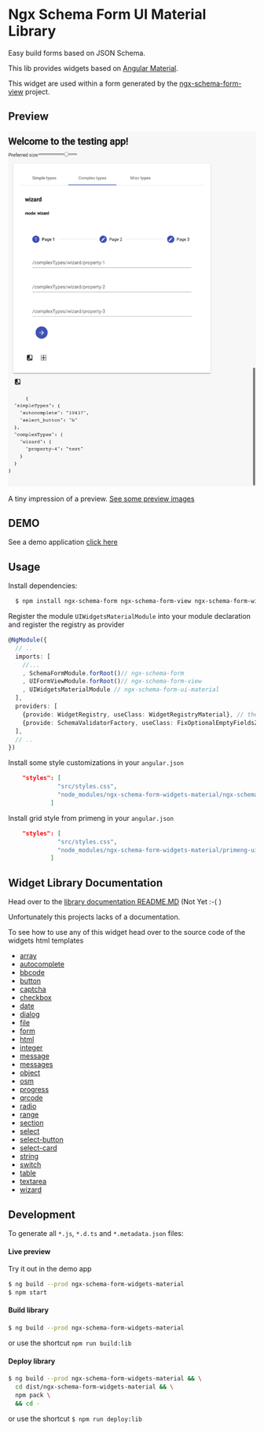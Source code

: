 # Ngx Schema Form UI Material Library

Easy build forms based on JSON Schema.

This lib provides widgets based on [Angular Material](https://material.angular.io/).

This widget are used within a form generated by the [ngx-schema-form-view](https://github.com/daniele-pecora/ngx-schema-form-view) project.


## Preview

![Preview](./_preview/stepper.png)

A tiny impression of a preview.
[See some preview images](./_preview/README.MD)


## DEMO

See a demo application [click here](https://ngx-schema-form-material.web.app/)

## Usage

Install dependencies: 
```bash
  $ npm install ngx-schema-form ngx-schema-form-view ngx-schema-form-widgets-material --save
```

Register the module `UIWidgetsMaterialModule` into your module declaration
and register the registry as provider

```typescript
@NgModule({
  // ..
  imports: [
    //... 
    , SchemaFormModule.forRoot()// ngx-schema-form
    , UIFormViewModule.forRoot()// ngx-schema-form-view
    , UIWidgetsMaterialModule // ngx-schema-form-ui-material
  ],
  providers: [
    {provide: WidgetRegistry, useClass: WidgetRegistryMaterial}, // the ui widget registry
    {provide: SchemaValidatorFactory, useClass: FixOptionalEmptyFieldsZSchemaValidatorFactory} // enhanced validator
  ],
  // ..
})

```




Install some style customizations in your `angular.json`

```json
    "styles": [
              "src/styles.css",
              "node_modules/ngx-schema-form-widgets-material/ngx-schema-form-widgets-material.css"
            ]
```

Install grid style from primeng in your `angular.json`

```json
    "styles": [
              "src/styles.css",
              "node_modules/ngx-schema-form-widgets-material/primeng-ui-g.css"
            ]
```


## Widget Library Documentation

Head over to the [library documentation README.MD](documentation/README.md) (Not Yet :-( )

Unfortunately this projects lacks of a documentation.

To see how to use any of this widget head over to the source code of the widgets html templates

- [array](../projects/ngx-schema-form-widgets-material/src/lib/widgets/array/array.widget.html)
- [autocomplete](../projects/ngx-schema-form-widgets-material/src/lib/widgets/autocomplete/autocomplete.widget.html)
- [bbcode](../projects/ngx-schema-form-widgets-material/src/lib/widgets/bbcode/bbcode.widget.html)
- [button](../projects/ngx-schema-form-widgets-material/src/lib/widgets/button/button.widget.html)
- [captcha](../projects/ngx-schema-form-widgets-material/src/lib/widgets/captcha/captcha.widget.html)
- [checkbox](../projects/ngx-schema-form-widgets-material/src/lib/widgets/checkbox/checkbox.widget.html)
- [date](../projects/ngx-schema-form-widgets-material/src/lib/widgets/date/date.widget.html)
- [dialog](../projects/ngx-schema-form-widgets-material/src/lib/widgets/dialog/dialog.widget.html)
- [file](../projects/ngx-schema-form-widgets-material/src/lib/widgets/file/file.widget.html)
- [form](../projects/ngx-schema-form-widgets-material/src/lib/widgets/form/form.widget.html)
- [html](../projects/ngx-schema-form-widgets-material/src/lib/widgets/html/html.widget.html)
- [integer](../projects/ngx-schema-form-widgets-material/src/lib/widgets/integer/integer.widget.html)
- [message](../projects/ngx-schema-form-widgets-material/src/lib/widgets/message/message.widget.html)
- [messages](../projects/ngx-schema-form-widgets-material/src/lib/widgets/messages/messages.widget.html)
- [object](../projects/ngx-schema-form-widgets-material/src/lib/widgets/object/object.widget.html)
- [osm](../projects/ngx-schema-form-widgets-material/src/lib/widgets/osm/osm.widget.html)
- [progress](../projects/ngx-schema-form-widgets-material/src/lib/widgets/progress/progress.widget.html)
- [qrcode](../projects/ngx-schema-form-widgets-material/src/lib/widgets/qrcode/qrcode.widget.html)
- [radio](../projects/ngx-schema-form-widgets-material/src/lib/widgets/radio/radio.widget.html)
- [range](../projects/ngx-schema-form-widgets-material/src/lib/widgets/range/range.widget.html)
- [section](../projects/ngx-schema-form-widgets-material/src/lib/widgets/section/section.widget.html)
- [select](../projects/ngx-schema-form-widgets-material/src/lib/widgets/select/select.widget.html)
- [select-button](../projects/ngx-schema-form-widgets-material/src/lib/widgets/select-button/select-button.widget.html)
- [select-card](../projects/ngx-schema-form-widgets-material/src/lib/widgets/select-card/select-card.widget.html)
- [string](../projects/ngx-schema-form-widgets-material/src/lib/widgets/string/string.widget.html)
- [switch](../projects/ngx-schema-form-widgets-material/src/lib/widgets/switch/switch.widget.html)
- [table](../projects/ngx-schema-form-widgets-material/src/lib/widgets/table/table.widget.html)
- [textarea](../projects/ngx-schema-form-widgets-material/src/lib/widgets/textarea/textarea.widget.html)
- [wizard](../projects/ngx-schema-form-widgets-material/src/lib/widgets/wizard/wizard.widget.html)



## Development

To generate all `*.js`, `*.d.ts` and `*.metadata.json` files:

#### Live preview

Try it out in the demo app

```bash
$ ng build --prod ngx-schema-form-widgets-material
$ npm start
```

#### Build library

```bash
$ ng build --prod ngx-schema-form-widgets-material
```

or use the shortcut `npm run build:lib`


#### Deploy library

```bash
$ ng build --prod ngx-schema-form-widgets-material && \
  cd dist/ngx-schema-form-widgets-material && \
  npm pack \
  && cd -
```

or use the shortcut `$ npm run deploy:lib`
